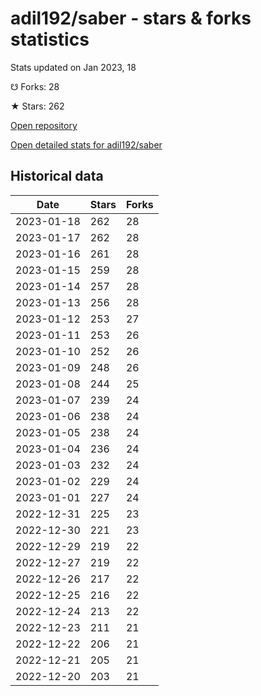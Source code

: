 # adil192/saber - stars & forks statistics

Stats updated on Jan 2023, 18

☋ Forks: 28

★ Stars: 262

[Open repository](https://github.com/adil192/saber)

[Open detailed stats for adil192/saber](https://reviewgithub.com/rep/adil192/saber)

## Historical data
| Date | Stars | Forks |
|------|-------|-------|
| 2023-01-18 | 262 | 28 | 
| 2023-01-17 | 262 | 28 | 
| 2023-01-16 | 261 | 28 | 
| 2023-01-15 | 259 | 28 | 
| 2023-01-14 | 257 | 28 | 
| 2023-01-13 | 256 | 28 | 
| 2023-01-12 | 253 | 27 | 
| 2023-01-11 | 253 | 26 | 
| 2023-01-10 | 252 | 26 | 
| 2023-01-09 | 248 | 26 | 
| 2023-01-08 | 244 | 25 | 
| 2023-01-07 | 239 | 24 | 
| 2023-01-06 | 238 | 24 | 
| 2023-01-05 | 238 | 24 | 
| 2023-01-04 | 236 | 24 | 
| 2023-01-03 | 232 | 24 | 
| 2023-01-02 | 229 | 24 | 
| 2023-01-01 | 227 | 24 | 
| 2022-12-31 | 225 | 23 | 
| 2022-12-30 | 221 | 23 | 
| 2022-12-29 | 219 | 22 | 
| 2022-12-27 | 219 | 22 | 
| 2022-12-26 | 217 | 22 | 
| 2022-12-25 | 216 | 22 | 
| 2022-12-24 | 213 | 22 | 
| 2022-12-23 | 211 | 21 | 
| 2022-12-22 | 206 | 21 | 
| 2022-12-21 | 205 | 21 | 
| 2022-12-20 | 203 | 21 | 

